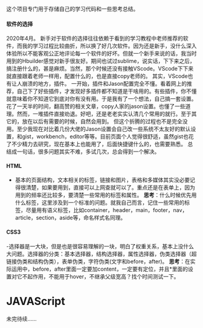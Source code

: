 这个项目专门用于存储自己的学习代码和一些思考总结。
#### 软件的选择
2020年4月。
新手对于软件的选择往往依赖于看到的学习教程中老师推荐的软件，而我的学习过程比较曲折，所以换了好几次软件。因为还是新手，没什么深入体验所以不能客观公正地评论每一个软件的好坏。但就一个新手来说的话，我当时用到的Hbuilder感觉对新手很友好。期间也试过sublime，说实话，下下来之后，搞注册什么的，甚是麻烦。当然，那个时候还没有接触VScode。VScode下下来就直接跟着老师一样用，配置什么的，也是直接copy老师的。
其实，VScode也有让人崩溃的地方，插件。
一开始，插件和Jason配置完全不懂。看着网上的推荐，自己下了好些插件，才发现好多插件都不知道是干啥用的。有些插件，你不懂就意味着你不知道它到底对你有没有用。于是我有了一个想法，自己搞一套设置。花了一天半的时间，翻高赞的相关文章，copy人家的jason设置。也懂了一些道理。然而，一堆插件直接劝退。好吧，还是老老实实认清几个常用的就行。至于其它的，放在以后有需要的时候，自然会用到。
但这个折腾的过程也不是完全没用。至少我现在对比着几份大佬的Jason设置会自己改一些系统不太友好的默认设置，和gist，workbench，editor等等。目前页面个人觉得很舒适，虽然gist也花了不少精力去研究，现在基本上也能用了，后面快捷键什么的，也需要熟悉。
总结成一句话，很多问题其实不难，多试几次，总会得到一个解决。

#### HTML
- 基本的页面结构，文本相关的标签，链接和图片，表格和多媒体其实没必要记得很清楚，如果要用到，直接可以上网查就可以了。重点还是在表单上，因为用到的频率还比较多，要清楚一些常用的标签和属性。
**思考**：什么时候优先用什么标签，这里涉及到一个标准的问题。就我自己而言，记住一些常用的标签，尽量用有语义标签，比如container，header，main，footer，nav，article，section，aside等，命名样式名同理。

#### CSS3
-选择器是一大块，但是也是很容易理解的一块，明白了权重关系，基本上没什么大问题。选择器的分类：基本选择器，结构选择器，属性选择器，伪类选择器（超链接伪类和结构伪类），表单伪类，字符伪类(文字和before，after)。
**思考**：在实际运用中，before，after里面一定要加content，一定要有定位，并且\*里面的设置对它不起作用，不能用于hover，不继承父级宽高？找个时间测试一下。

# JAVAScript

未完待续……
